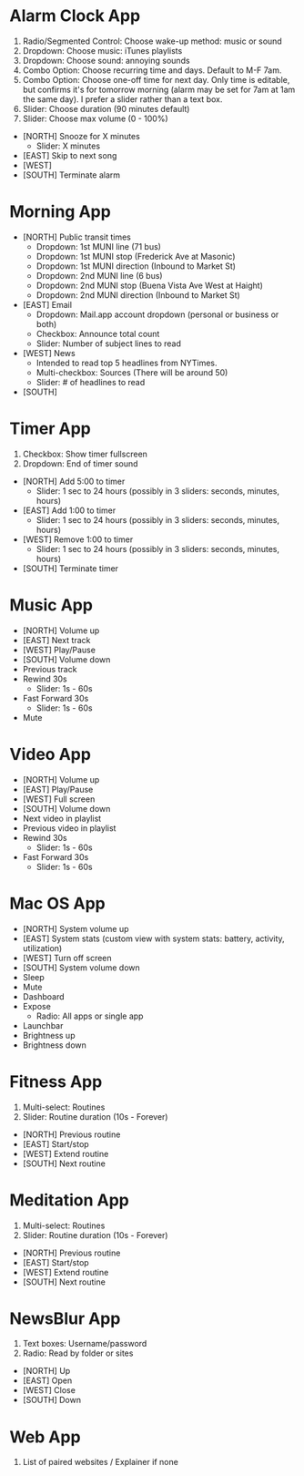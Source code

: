 # Alarm Clock App

 1. Radio/Segmented Control: Choose wake-up method: music or sound
 2. Dropdown: Choose music: iTunes playlists
 3. Dropdown: Choose sound: annoying sounds
 4. Combo Option: Choose recurring time and days. Default to M-F 7am.
 5. Combo Option: Choose one-off time for next day. Only time is editable, but confirms
                  it's for tomorrow morning (alarm may be set for 7am at 1am the same day).
                  I prefer a slider rather than a text box.
 6. Slider: Choose duration (90 minutes default)
 7. Slider: Choose max volume (0 - 100%)

 * [NORTH] Snooze for X minutes
    - Slider: X minutes
 * [EAST] Skip to next song
 * [WEST] 
 * [SOUTH] Terminate alarm
 
# Morning App

 * [NORTH] Public transit times
    - Dropdown: 1st MUNI line (71 bus)
    - Dropdown: 1st MUNI stop (Frederick Ave at Masonic)
    - Dropdown: 1st MUNI direction (Inbound to Market St)
    - Dropdown: 2nd MUNI line (6 bus)
    - Dropdown: 2nd MUNI stop (Buena Vista Ave West at Haight)
    - Dropdown: 2nd MUNI direction (Inbound to Market St)
 * [EAST] Email
    - Dropdown: Mail.app account dropdown (personal or business or both)
    - Checkbox: Announce total count
    - Slider: Number of subject lines to read
 * [WEST] News
    * Intended to read top 5 headlines from NYTimes.
    - Multi-checkbox: Sources (There will be around 50)
    - Slider: # of headlines to read
 * [SOUTH] 

# Timer App

 1. Checkbox: Show timer fullscreen
 2. Dropdown: End of timer sound
 
 * [NORTH] Add 5:00 to timer
    - Slider: 1 sec to 24 hours (possibly in 3 sliders: seconds, minutes, hours)
 * [EAST] Add 1:00 to timer
    - Slider: 1 sec to 24 hours (possibly in 3 sliders: seconds, minutes, hours)
 * [WEST] Remove 1:00 to timer
    - Slider: 1 sec to 24 hours (possibly in 3 sliders: seconds, minutes, hours)
 * [SOUTH] Terminate timer

# Music App

 * [NORTH] Volume up
 * [EAST] Next track
 * [WEST] Play/Pause
 * [SOUTH] Volume down
 * Previous track
 * Rewind 30s
    - Slider: 1s - 60s
 * Fast Forward 30s
    - Slider: 1s - 60s
 * Mute

# Video App

 * [NORTH] Volume up
 * [EAST] Play/Pause
 * [WEST] Full screen
 * [SOUTH] Volume down
 * Next video in playlist
 * Previous video in playlist
 * Rewind 30s
    - Slider: 1s - 60s
 * Fast Forward 30s
    - Slider: 1s - 60s

# Mac OS App

 * [NORTH] System volume up
 * [EAST] System stats (custom view with system stats: battery, activity, utilization)
 * [WEST] Turn off screen
 * [SOUTH] System volume down
 * Sleep
 * Mute
 * Dashboard
 * Expose
    - Radio: All apps or single app
 * Launchbar
 * Brightness up
 * Brightness down

# Fitness App

 1. Multi-select: Routines
 2. Slider: Routine duration (10s - Forever)
 
 * [NORTH] Previous routine
 * [EAST] Start/stop
 * [WEST] Extend routine
 * [SOUTH] Next routine

# Meditation App

 1. Multi-select: Routines
 2. Slider: Routine duration (10s - Forever)
 
 * [NORTH] Previous routine
 * [EAST] Start/stop
 * [WEST] Extend routine
 * [SOUTH] Next routine

# NewsBlur App

 1. Text boxes: Username/password
 2. Radio: Read by folder or sites
 
 * [NORTH] Up
 * [EAST] Open
 * [WEST] Close
 * [SOUTH] Down

# Web App

 1. List of paired websites / Explainer if none

